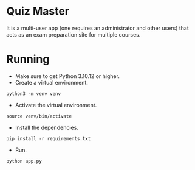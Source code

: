 ﻿# Quiz Master

It is a multi-user app (one requires an administrator and other users) that acts as an exam preparation site for multiple courses.

# Running

- Make sure to get Python 3.10.12 or higher.
- Create a virtual environment.

```
python3 -m venv venv
```

- Activate the virtual environment.

```
source venv/bin/activate
```

- Install the dependencies.

```
pip install -r requirements.txt
```

- Run.

```
python app.py
```
